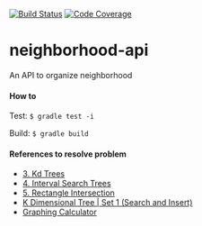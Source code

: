 [![Build Status](https://travis-ci.org/andreformento/neighborhood-api.svg?branch=master)](https://travis-ci.org/andreformento/neighborhood-api)
[![Code Coverage](https://codecov.io/gh/andreformento/neighborhood-api/branch/master/graph/badge.svg)](https://codecov.io/gh/andreformento/neighborhood-api)

# neighborhood-api
An API to organize neighborhood

#### How to
Test: `$ gradle test -i`

Build: `$ gradle build`


#### References to resolve problem

- [3. Kd Trees](https://www.youtube.com/watch?v=W94M9D_yXKk)
- [4. Interval Search Trees](https://www.youtube.com/watch?v=E-9b8k7JK6I)
- [5. Rectangle Intersection](https://www.youtube.com/watch?v=LQ-vRetWnu4)
- [K Dimensional Tree | Set 1 (Search and Insert)](http://www.geeksforgeeks.org/k-dimensional-tree)
- [Graphing Calculator](https://ggbm.at/txMy3DEa)
